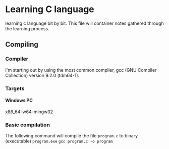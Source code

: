 # Learning C language
learning c language bit by bit. This file will container notes gathered through the learning process. 

## Compiling

### Compiler
I'm starting out by using the most common compiler, gcc (GNU Compiler Collection) version 9.2.0 (tdm64-1).

### Targets

#### Windows PC
x86_64-w64-mingw32

### Basic compilation

The following command will compile the file `program.c` to binary (executable) `program.exe`
`gcc program.c -o program`
